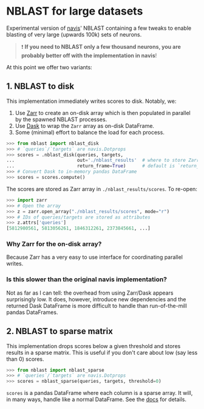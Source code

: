 # NBLAST for large datasets
Experimental version of [navis](https://github.com/navis-org/navis)'
NBLAST containing a few tweaks to enable blasting of very large (upwards 100k)
sets of neurons.

> :exclamation: **If you need to NBLAST only a few thousand neurons, you are probably better off with the implementation in navis**!

At this point we offer two variants:

## 1. NBLAST to disk
This implementation immediately writes scores to disk. Notably, we:

1. Use [Zarr](https://zarr.readthedocs.io) to create an on-disk array which is then populated in parallel by the spawned NBLAST processes.
2. Use [Dask](https://docs.dask.org) to wrap the `Zarr` array as on-disk DataFrame.
3. Some (minimal) effort to balance the load for each process.

```python
>>> from nblast import nblast_disk
>>> # `queries`/`targets` are navis.Dotprops
>>> scores = .nblast_disk(queries, targets,
...                       out='./nblast_results'  # where to store Zarr array with results
...                       return_frame=True)      # default is `return_frame=False`
>>> # Convert Dask to in-memory pandas DataFrame
>>> scores = scores.compute()
```

The scores are stored as Zarr array in `./nblast_results/scores`. To re-open:

```python
>>> import zarr
>>> # Open the array
>>> z = zarr.open_array("./nblast_results/scores", mode="r")
>>> # IDs of queries/targets are stored as attributes
>>> z.attrs['queries']
[5812980561, 5813056261, 1846312261, 2373845661, ...]
```

### Why Zarr for the on-disk array?
Because Zarr has a very easy to use interface for coordinating parallel writes.

### Is this slower than the original navis implementation?
Not as far as I can tell: the overhead from using Zarr/Dask appears surprisingly
low. It does, however, introduce new dependencies and the returned Dask
DataFrame is more difficult to handle than run-of-the-mill pandas DataFrames.


## 2. NBLAST to sparse matrix
This implementation drops scores below a given threshold and stores results in
a sparse matrix. This is useful if you don't care about low (say less than 0)
scores.

```python
>>> from nblast import nblast_sparse
>>> # `queries`/`targets` are navis.Dotprops
>>> scores = nblast_sparse(queries, targets, threshold=0)
```

`scores` is a pandas DataFrame where each column is a sparse array. It will,
in many ways, handle like a normal DataFrame. See the
[docs](https://pandas.pydata.org/pandas-docs/stable/user_guide/sparse.html) for
details.
